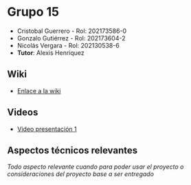 
# Grupo 15

* Cristobal Guerrero    - Rol: 202173586-0
* Gonzalo Gutiérrez     - Rol: 202173604-2
* Nicolás Vergara       - Rol: 202130538-6
* **Tutor**: Alexis Henriquez

## Wiki

 * [Enlace a la wiki](https://github.com/Nachops/INF236P201G15/wiki)

## Videos

* [Video presentación 1](https://www.youtube.com/watch?v=y1Tg63zPfs4&ab_channel=GonzaloGutierrez)

## Aspectos técnicos relevantes

_Todo aspecto relevante cuando para poder usar el proyecto o consideraciones del proyecto base a ser entregado_

